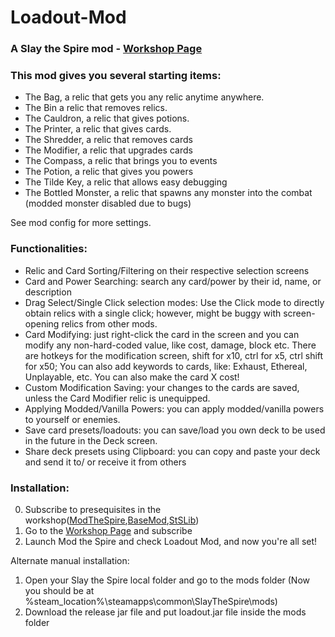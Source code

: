 # Loadout-Mod
### A Slay the Spire mod - [Workshop Page](https://steamcommunity.com/sharedfiles/filedetails/?id=2814267979)

### This mod gives you several starting items:
- The Bag, a relic that gets you any relic anytime anywhere.
- The Bin a relic that removes relics.
- The Cauldron, a relic that gives potions.
- The Printer, a relic that gives cards.
- The Shredder, a relic that removes cards
- The Modifier, a relic that upgrades cards
- The Compass, a relic that brings you to events
- The Potion, a relic that gives you powers
- The Tilde Key, a relic that allows easy debugging
- The Bottled Monster, a relic that spawns any monster into the combat (modded monster disabled due to bugs)

See mod config for more settings.

### Functionalities:
- Relic and Card Sorting/Filtering on their respective selection screens
- Card and Power Searching: search any card/power by their id, name, or description
- Drag Select/Single Click selection modes: Use the Click mode to directly obtain relics with a single click; however, might be buggy with screen-opening relics from other mods.
- Card Modifying: just right-click the card in the screen and you can modify any non-hard-coded value, like cost, damage, block etc. There are hotkeys for the modification screen, shift for x10, ctrl for x5, ctrl shift for x50; You can also add keywords to cards, like: Exhaust, Ethereal, Unplayable, etc. You can also make the card X cost!
- Custom Modification Saving: your changes to the cards are saved, unless the Card Modifier relic is unequipped.
- Applying Modded/Vanilla Powers: you can apply modded/vanilla powers to yourself or enemies.
- Save card presets/loadouts: you can save/load you own deck to be used in the future in the Deck screen.
- Share deck presets using Clipboard: you can copy and paste your deck and send it to/ or receive it from others

### Installation:
0. Subscribe to presequisites in the workshop([ModTheSpire](https://steamcommunity.com/workshop/filedetails/?id=1605060445),[BaseMod](https://steamcommunity.com/workshop/filedetails/?id=1605833019),[StSLib](https://steamcommunity.com/workshop/filedetails/?id=1609158507))
1. Go to the [Workshop Page](https://steamcommunity.com/sharedfiles/filedetails/?id=2814267979) and subscribe
2. Launch Mod the Spire and check Loadout Mod, and now you're all set!

Alternate manual installation:
1. Open your Slay the Spire local folder and go to the mods folder (Now you should be at %steam_location%\steamapps\common\SlayTheSpire\mods)
2. Download the release jar file and put loadout.jar file inside the mods folder
